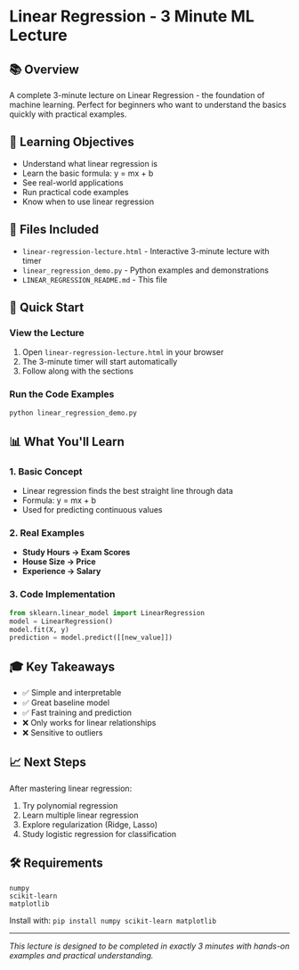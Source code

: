 # Linear Regression - 3 Minute ML Lecture

## 📚 Overview
A complete 3-minute lecture on Linear Regression - the foundation of machine learning. Perfect for beginners who want to understand the basics quickly with practical examples.

## 🎯 Learning Objectives
- Understand what linear regression is
- Learn the basic formula: y = mx + b
- See real-world applications
- Run practical code examples
- Know when to use linear regression

## 📁 Files Included
- `linear-regression-lecture.html` - Interactive 3-minute lecture with timer
- `linear_regression_demo.py` - Python examples and demonstrations
- `LINEAR_REGRESSION_README.md` - This file

## 🚀 Quick Start

### View the Lecture
1. Open `linear-regression-lecture.html` in your browser
2. The 3-minute timer will start automatically
3. Follow along with the sections

### Run the Code Examples
```bash
python linear_regression_demo.py
```

## 📊 What You'll Learn

### 1. Basic Concept
- Linear regression finds the best straight line through data
- Formula: y = mx + b
- Used for predicting continuous values

### 2. Real Examples
- **Study Hours → Exam Scores**
- **House Size → Price**
- **Experience → Salary**

### 3. Code Implementation
```python
from sklearn.linear_model import LinearRegression
model = LinearRegression()
model.fit(X, y)
prediction = model.predict([[new_value]])
```

## 🎓 Key Takeaways
- ✅ Simple and interpretable
- ✅ Great baseline model
- ✅ Fast training and prediction
- ❌ Only works for linear relationships
- ❌ Sensitive to outliers

## 📈 Next Steps
After mastering linear regression:
1. Try polynomial regression
2. Learn multiple linear regression
3. Explore regularization (Ridge, Lasso)
4. Study logistic regression for classification

## 🛠️ Requirements
```
numpy
scikit-learn
matplotlib
```

Install with: `pip install numpy scikit-learn matplotlib`

---
*This lecture is designed to be completed in exactly 3 minutes with hands-on examples and practical understanding.*
